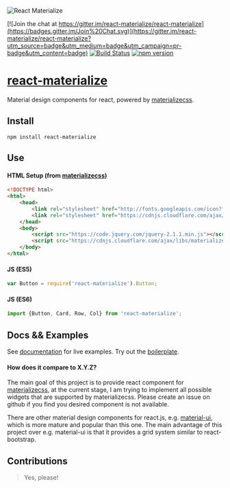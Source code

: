 ![React Materialize](https://cloud.githubusercontent.com/assets/4152819/12703340/23b90e56-c841-11e5-933a-99bfa107db07.jpg)

[![Join the chat at https://gitter.im/react-materialize/react-materialize](https://badges.gitter.im/Join%20Chat.svg)](https://gitter.im/react-materialize/react-materialize?utm_source=badge&utm_medium=badge&utm_campaign=pr-badge&utm_content=badge)
[![Build
Status](https://travis-ci.org/react-materialize/react-materialize.svg?branch=master)](https://travis-ci.org/react-materialize/react-materialize)
[![npm version](http://img.shields.io/npm/v/react-materialize.svg?style=flat)](https://npmjs.org/package/react-materialize "View this project on npm")


# [react-materialize](react-materialize.github.io)

Material design components for react, powered by [materializecss](http://materializecss.com/).

## Install
```
npm install react-materialize
```
## Use
#### HTML Setup (from [materializecss](http://materializecss.com/))
```html
<!DOCTYPE html>
<html>
	<head>
		<link rel="stylesheet" href="http://fonts.googleapis.com/icon?family=Material+Icons">
		<link rel="stylesheet" href="https://cdnjs.cloudflare.com/ajax/libs/materialize/0.97.6/css/materialize.min.css">
	</head>
	<body>
		<script src="https://code.jquery.com/jquery-2.1.1.min.js"></script>
		<script src="https://cdnjs.cloudflare.com/ajax/libs/materialize/0.97.6/js/materialize.min.js"></script>
	</body>
</html>
```

#### JS (ES5)
``` javascript
var Button = require('react-materialize').Button;
```
#### JS (ES6)
``` javascript
import {Button, Card, Row, Col} from 'react-materialize';
```

## Docs && Examples

See [documentation](https://react-materialize.github.io) for live examples. Try out the [boilerplate](https://github.com/react-materialize/webpack-boilplate).

#### How does it compare to X.Y.Z?

The main goal of this project is to provide react component for
[materializecss](https://materializecss.com), at the current stage, I am
trying to implement all possible widgets that are supported by materializecss.
Please create an issue on github if you find you desired component is not
available.

There are other material design components for react.js, e.g. [material-ui](http://material-ui.com/),
which is more mature and popular than this one.
The main advantage of this project over e.g. material-ui is that it provides a
grid system similar to react-bootstrap.

## Contributions

> Yes, please!
